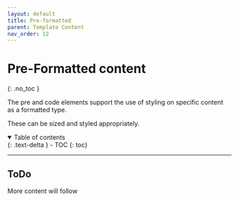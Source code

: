 ```yaml
---
layout: default
title: Pre-formatted
parent: Template Content
nav_order: 12
---
```


# Pre-Formatted content
{: .no_toc }

The pre and code elements support the use of styling on specific content as a formatted type.

These can be sized and styled appropriately.

<details open markdown="block">
  <summary>
    Table of contents
  </summary>
  {: .text-delta }
- TOC
{: toc}
</details>

---

## ToDo

More content will follow
